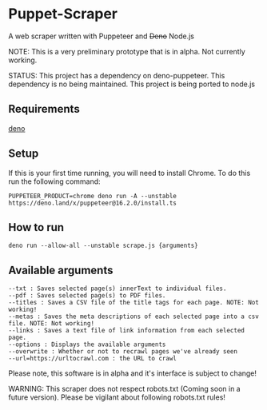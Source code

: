 # Puppet-Scraper

A web scraper written with Puppeteer and ~~Deno~~ Node.js

NOTE: This is a very preliminary prototype that is in alpha. Not currently working. 

STATUS: This project has a dependency on deno-puppeteer. This dependency is no being maintained.
This project is being ported to node.js


## Requirements
[deno](https://deno.land/)

## Setup

If this is your first time running, you will need to install Chrome.
To do this run the following command:

```
PUPPETEER_PRODUCT=chrome deno run -A --unstable https://deno.land/x/puppeteer@16.2.0/install.ts
```

## How to run

```
deno run --allow-all --unstable scrape.js {arguments}
```

## Available arguments

```
--txt : Saves selected page(s) innerText to individual files.
--pdf : Saves selected page(s) to PDF files.
--titles : Saves a CSV file of the title tags for each page. NOTE: Not working!
--metas : Saves the meta descriptions of each selected page into a csv file. NOTE: Not working!
--links : Saves a text file of link information from each selected page. 
--options : Displays the available arguments
--overwrite : Whether or not to recrawl pages we've already seen 
--url=https://urltocrawl.com : the URL to crawl
```

Please note, this software is in alpha and it's interface is subject to change!

WARNING: This scraper does not respect robots.txt (Coming soon in a future version). Please be vigilant about following robots.txt rules!
